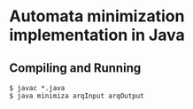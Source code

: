 # Automata minimization implementation in Java
## Compiling and Running
``` 
$ javac *.java
$ java minimiza arqInput arqOutput
```